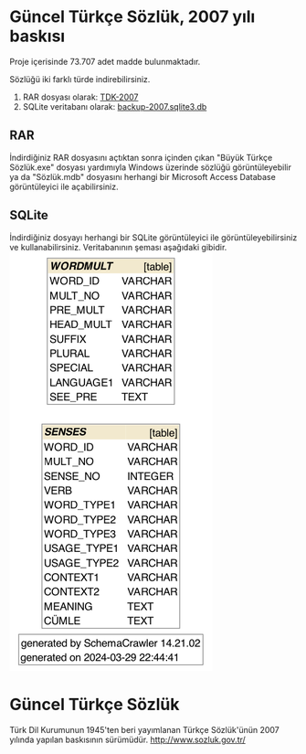 # Güncel Türkçe Sözlük, 2007 yılı baskısı
Proje içerisinde 73.707 adet madde bulunmaktadır.

Sözlüğü iki farklı türde indirebilirsiniz.
1. RAR dosyası olarak: [TDK-2007](TDK-2007.rar)
2. SQLite veritabanı olarak: [backup-2007.sqlite3.db](backup-2007.sqlite3.db)

## RAR
İndirdiğiniz RAR dosyasını açtıktan sonra içinden çıkan "Büyük Türkçe Sözlük.exe" dosyası yardımıyla Windows üzerinde sözlüğü görüntüleyebilir ya da "Sözlük.mdb" dosyasını herhangi bir Microsoft Access Database görüntüleyici ile açabilirsiniz.

## SQLite
İndirdiğiniz dosyayı herhangi bir SQLite görüntüleyici ile görüntüleyebilirsiniz ve kullanabilirsiniz. Veritabanının şeması aşağıdaki gibidir.
![alt text](backup-2007.schema.png "SQLite Schema")

# Güncel Türkçe Sözlük
Türk Dil Kurumunun 1945'ten beri yayımlanan Türkçe Sözlük'ünün 2007 yılında yapılan baskısının sürümüdür.
http://www.sozluk.gov.tr/
